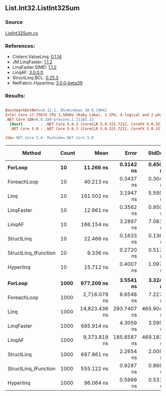﻿## List.Int32.ListInt32Sum

### Source
[ListInt32Sum.cs](../LinqBenchmarks/List/Int32/ListInt32Sum.cs)

### References:
- Cistern.ValueLinq: [0.1.14](https://www.nuget.org/packages/Cistern.ValueLinq/0.1.14)
- JM.LinqFaster: [1.1.2](https://www.nuget.org/packages/JM.LinqFaster/1.1.2)
- LinqFaster.SIMD: [1.1.2](https://www.nuget.org/packages/LinqFaster.SIMD/1.0.3)
- LinqAF: [3.0.0.0](https://www.nuget.org/packages/LinqAF/3.0.0.0)
- StructLinq.BCL: [0.25.3](https://www.nuget.org/packages/StructLinq.BCL/0.25.3)
- NetFabric.Hyperlinq: [3.0.0-beta39](https://www.nuget.org/packages/NetFabric.Hyperlinq/3.0.0-beta39)

### Results:
``` ini

BenchmarkDotNet=v0.12.1, OS=Windows 10.0.19042
Intel Core i7-7567U CPU 3.50GHz (Kaby Lake), 1 CPU, 4 logical and 2 physical cores
.NET Core SDK=6.0.100-preview.1.21103.13
  [Host]        : .NET Core 5.0.3 (CoreCLR 5.0.321.7212, CoreFX 5.0.321.7212), X64 RyuJIT
  .NET Core 5.0 : .NET Core 5.0.3 (CoreCLR 5.0.321.7212, CoreFX 5.0.321.7212), X64 RyuJIT

Job=.NET Core 5.0  Runtime=.NET Core 5.0  

```
|               Method | Count |          Mean |       Error |      StdDev | Ratio | RatioSD |  Gen 0 | Gen 1 | Gen 2 | Allocated |
|--------------------- |------ |--------------:|------------:|------------:|------:|--------:|-------:|------:|------:|----------:|
|              **ForLoop** |    **10** |     **11.266 ns** |   **0.3142 ns** |   **0.4506 ns** |  **1.00** |    **0.00** |      **-** |     **-** |     **-** |         **-** |
|          ForeachLoop |    10 |     40.213 ns |   0.3437 ns |   0.3047 ns |  3.55 |    0.11 |      - |     - |     - |         - |
|                 Linq |    10 |    161.502 ns |   3.1947 ns |   5.5953 ns | 14.31 |    0.63 | 0.0191 |     - |     - |      40 B |
|           LinqFaster |    10 |     12.661 ns |   0.3562 ns |   0.9508 ns |  1.14 |    0.10 |      - |     - |     - |         - |
|               LinqAF |    10 |    166.154 ns |   3.2897 ns |   7.0814 ns | 14.70 |    0.84 |      - |     - |     - |         - |
|           StructLinq |    10 |     22.466 ns |   0.1633 ns |   0.1364 ns |  1.99 |    0.07 | 0.0153 |     - |     - |      32 B |
| StructLinq_IFunction |    10 |      9.336 ns |   0.2720 ns |   0.5175 ns |  0.83 |    0.06 |      - |     - |     - |         - |
|            Hyperlinq |    10 |     15.712 ns |   0.4007 ns |   1.0970 ns |  1.42 |    0.12 |      - |     - |     - |         - |
|                      |       |               |             |             |       |         |        |       |       |           |
|              **ForLoop** |  **1000** |    **977.209 ns** |   **3.5541 ns** |   **3.3245 ns** |  **1.00** |    **0.00** |      **-** |     **-** |     **-** |         **-** |
|          ForeachLoop |  1000 |  2,716.079 ns |   8.6548 ns |   7.2272 ns |  2.78 |    0.01 |      - |     - |     - |         - |
|                 Linq |  1000 | 14,823.436 ns | 293.7407 ns | 465.9040 ns | 15.13 |    0.45 | 0.0153 |     - |     - |      40 B |
|           LinqFaster |  1000 |    685.914 ns |   4.3059 ns |   3.5956 ns |  0.70 |    0.00 |      - |     - |     - |         - |
|               LinqAF |  1000 |  9,373.819 ns | 185.6587 ns | 469.1832 ns |  9.73 |    0.44 |      - |     - |     - |         - |
|           StructLinq |  1000 |    687.861 ns |   2.2654 ns |   2.0082 ns |  0.70 |    0.00 | 0.0153 |     - |     - |      32 B |
| StructLinq_IFunction |  1000 |    555.122 ns |   0.9287 ns |   0.8687 ns |  0.57 |    0.00 |      - |     - |     - |         - |
|            Hyperlinq |  1000 |     96.064 ns |   0.5999 ns |   0.5318 ns |  0.10 |    0.00 |      - |     - |     - |         - |
